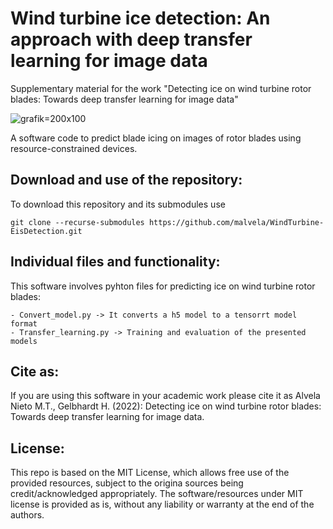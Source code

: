 # Wind turbine ice detection: An approach with deep transfer learning for image data
Supplementary material for the work "Detecting ice on wind turbine rotor blades: Towards deep transfer learning for image data"

![grafik](https://user-images.githubusercontent.com/68553692/176689481-5fc86870-d7ed-4ec5-bb98-7abaf9564dc4.png)=200x100

A software code to predict blade icing on images of rotor blades using resource-constrained devices.

## Download and use of the repository:
To download this repository and its submodules use

    git clone --recurse-submodules https://github.com/malvela/WindTurbine-EisDetection.git

## Individual files and functionality:
This software involves pyhton files for predicting ice on wind turbine rotor blades:

    - Convert_model.py -> It converts a h5 model to a tensorrt model format
    - Transfer_learning.py -> Training and evaluation of the presented models
    

## Cite as:

If you are using this software in your academic work please cite it as Alvela Nieto M.T., Gelbhardt H. (2022): Detecting ice on wind turbine rotor blades: Towards deep transfer learning for image data.

## License:

This repo is based on the MIT License, which allows free use of the provided resources, subject to the origina sources being credit/acknowledged appropriately. The software/resources under MIT license is provided as is, without any liability or warranty at the end of the authors.
